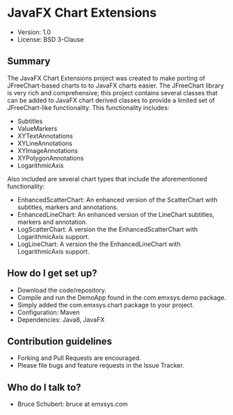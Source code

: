 # JavaFX Chart Extensions #
* Version: 1.0
* License: BSD 3-Clause

## Summary ##

The JavaFX Chart Extensions project was created to make porting of JFreeChart-based charts to 
to JavaFX charts easier.  The JFreeChart library is very rich and comprehensive; this project
contains several classes that can be added to JavaFX chart derived classes to provide a limited 
set of JFreeChart-like functionality. This functionality includes:

* Subtitles
* ValueMarkers
* XYTextAnnotations
* XYLineAnnotations
* XYImageAnnotations
* XYPolygonAnnotations
* LogarithmicAxis

Also included are several chart types that include the aforementioned functionality:

* EnhancedScatterChart: An enhanced version of the ScatterChart with subtitles, markers and annotations.
* EnhancedLineChart: An enhanced version of the LineChart subtitles, markers and annotation.
* LogScatterChart: A version the the EnhancedScatterChart with LogarithmicAxis support.
* LogLineChart: A version the the EnhancedLineChart with LogarithmicAxis support.

## How do I get set up? ##

* Download the code/repository.
* Compile and run the DemoApp found in the com.emxsys.demo package. 
* Simply added the com.emxsys.chart package to your project.
* Configuration: Maven
* Dependencies: Java8, JavaFX 

## Contribution guidelines ##

* Forking and Pull Requests are encouraged. 
* Please file bugs and feature requests in the Issue Tracker.

## Who do I talk to? ##

* Bruce Schubert: bruce at emxsys.com

